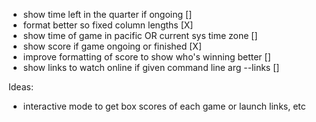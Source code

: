 - show time left in the quarter if ongoing []
- format better so fixed column lengths [X]
- show time of game in pacific OR current sys time zone []
- show score if game ongoing or finished [X]
- improve formatting of score to show who's winning better []
- show links to watch online if given command line arg --links []

Ideas:
- interactive mode to get box scores of each game or launch links, etc